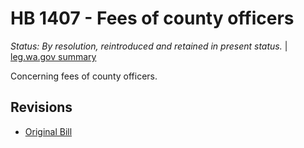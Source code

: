 # HB 1407 - Fees of county officers
*Status: By resolution, reintroduced and retained in present status.* | [leg.wa.gov summary](https://app.leg.wa.gov/billsummary?BillNumber=1407&Year=2021)

Concerning fees of county officers.

## Revisions
* [Original Bill](1/)